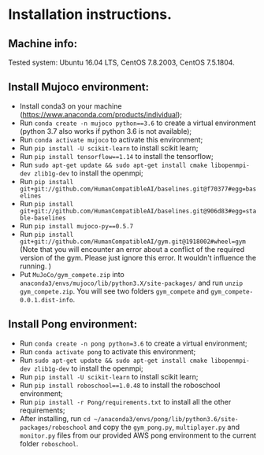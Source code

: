 # Installation instructions.

## Machine info:  
Tested system: Ubuntu 16.04 LTS, CentOS 7.8.2003, CentOS 7.5.1804. 

## Install Mujoco environment: 
  - Install conda3 on your machine (https://www.anaconda.com/products/individual);  
  - Run ```conda create -n mujoco python==3.6``` to create a virtual environment (python 3.7 also works if python 3.6 is not available);  
  - Run ```conda activate mujoco``` to activate this environment;  
  - Run ```pip install -U scikit-learn``` to install scikit learn;  
  - Run ```pip install tensorflow==1.14``` to install the tensorflow;  
  - Run ```sudo apt-get update && sudo apt-get install cmake libopenmpi-dev zlib1g-dev``` to install the openmpi;  
  - Run ```pip install git+git://github.com/HumanCompatibleAI/baselines.git@f70377#egg=baselines```
  - Run ```pip install git+git://github.com/HumanCompatibleAI/baselines.git@906d83#egg=stable-baselines```
  - Run ```pip install mujoco-py==0.5.7```
  - Run ```pip install git+git://github.com/HumanCompatibleAI/gym.git@1918002#wheel=gym``` (Note that you will encounter an error about a conflict of the required version of the gym. Please just ignore this error. It wouldn't influence the running. )
  - Put ```MuJoCo/gym_compete.zip``` into ```anaconda3/envs/mujoco/lib/python3.X/site-packages/``` and run ```unzip gym_compete.zip```. You will see two folders ```gym_compete``` and ```gym_compete-0.0.1.dist-info```. 
  
## Install Pong environment:  
  - Run ```conda create -n pong python=3.6``` to create a virtual environment;  
  - Run ```conda activate pong``` to activate this environment;  
  - Run ```sudo apt-get update && sudo apt-get install cmake libopenmpi-dev zlib1g-dev``` to install the openmpi;  
  - Run ```pip install -U scikit-learn``` to install scikit learn;  
  - Run ```pip install roboschool==1.0.48``` to install the roboschool environment;  
  - Run ```pip install -r Pong/requirements.txt``` to install all the other requirements;  
  - After installing, run ```cd ~/anaconda3/envs/pong/lib/python3.6/site-packages/roboschool``` and copy the ```gym_pong.py```, ```multiplayer.py``` and ```monitor.py``` files from our provided AWS pong environment to the current folder ```roboschool```. 
